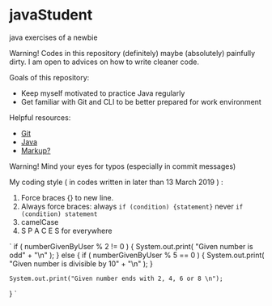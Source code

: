 # javaStudent
java exercises of a newbie

Warning!
Codes in this repository (definitely) maybe (absolutely) painfully dirty.
I am open to advices on how to write cleaner code.

Goals of this repository:
* Keep myself motivated to practice Java regularly
* Get familiar with Git and CLI to be better prepared for work environment

Helpful resources:
* [Git]( https://confluence.atlassian.com/bitbucketserver/basic-git-commands-776639767.html )
* [Java]( https://stepik.org/course/6858/syllabus )
* [Markup?]( http://lmgtfy.com/?s=d&q=how+to+markup+.md+file )

Warning!
Mind your eyes for typos (especially in commit messages)

My coding style ( in codes written in later than 13 March 2019 ) :
1. Force braces {} to new line.
2. Always force braces: always	`if (condition) {statement}`
						never	`if (condition) statement`
3. camelCase
4. S P A C E S for everywhere

`
if ( numberGivenByUser % 2 != 0 )
{
    System.out.print( "Given number is odd" + "\n" );
}
else
{
	if ( numberGivenByUser % 5 == 0 )
	{
	    System.out.print( "Given number is divisible by 10" + "\n" );
	}
	
	System.out.print("Given number ends with 2, 4, 6 or 8 \n");
}
`

